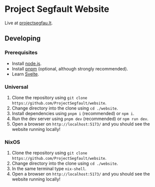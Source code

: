 # Project Segfault Website
Live at [projectsegfau.lt](https://projectsegfau.lt).

## Developing

### Prerequisites

-   Install [node.js](https://nodejs.org).
-   Install [pnpm](https://pnpm.io/) (optional, although strongly recommended).
-   Learn [Svelte](https://svelte.dev).

### Universal
1. Clone the repository using `git clone https://github.com/ProjectSegfault/website`.
2. Change directory into the clone using `cd ./website`.
3. Install dependencies using `pnpm i` (recommended) or `npm i`.
4. Run the dev server using `pnpm dev` (recommended) or `npm run dev`.
5. Open a browser on `http://localhost:5173/` and you should see the website running locally!

### NixOS
1. Clone the repository using `git clone https://github.com/ProjectSegfault/website`.
2. Change directory into the clone using `cd ./website`.
3. In the same terminal type `nix-shell`.
4. Open a browser on `http://localhost:5173/` and you should see the website running locally!